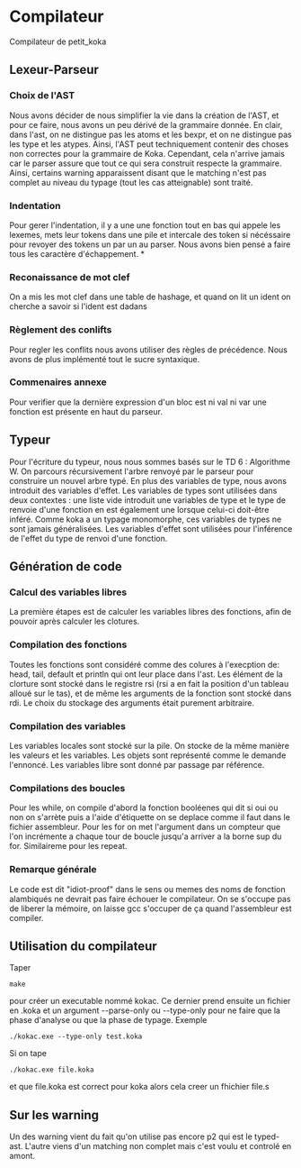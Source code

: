 # Compilateur
Compilateur de petit_koka

## Lexeur-Parseur
### Choix de l'AST
Nous avons décider de nous simplifier la vie dans la création de l'AST, et pour ce faire, nous avons un peu dérivé de la grammaire donnée. 
En clair, dans l'ast, on ne distingue pas les atoms et les bexpr, et on ne distingue pas les type et les atypes. Ainsi, l'AST peut techniquement
contenir des choses non correctes pour la grammaire de Koka. Cependant, cela n'arrive jamais car le parser assure que tout ce qui sera construit
respecte la grammaire. Ainsi, certains warning apparaissent disant que le matching n'est pas complet au niveau du typage (tout les cas atteignable)
sont traité. 

### Indentation
Pour gerer l'indentation, il y a une une fonction tout en bas qui appele les lexemes, mets leur tokens dans une pile et intercale des token si nécéssaire pour revoyer des tokens un par un au parser. Nous avons bien pensé a faire tous les caractère d'échappement. *

### Reconaissance de mot clef
On a mis les mot clef dans une table de hashage, et quand on lit un ident on cherche a savoir si l'ident est dadans

### Règlement des conlifts
Pour regler les conflits nous avons utiliser des règles de précédence. Nous avons de plus implémenté tout le sucre syntaxique. 

### Commenaires annexe 
Pour verifier que la dernière expression d'un bloc est ni val ni var une fonction est présente en haut du parseur. 


## Typeur
Pour l'écriture du typeur, nous nous sommes basés sur le TD 6 : Algorithme W. On parcours récursivement l'arbre renvoyé par le parseur pour construire un nouvel arbre typé.
En plus des variables de type, nous avons introduit des variables d'effet. Les variables de types sont utilisées dans deux contextes : une liste vide introduit une variables de type et le type de renvoie d'une fonction en est également une lorsque celui-ci doit-être inféré. Comme koka a un typage monomorphe, ces variables de types ne sont jamais généralisées.
Les variables d'effet sont utilisées pour l'inférence de l'effet du type de renvoi d'une fonction.

## Génération de code
### Calcul des variables libres
La première étapes est de calculer les variables libres des fonctions, afin de pouvoir après calculer les clotures.

### Compilation des fonctions 
Toutes les fonctions sont considéré comme des colures à l'execption de: head, tail, default et println qui ont leur place dans l'ast. Les élément de la clorture sont stocké dans le registre rsi (rsi a en fait la position d'un tableau alloué sur le tas), et de même les arguments de la fonction sont stocké dans rdi. Le choix du stockage des arguments était purement arbitraire. 
### Compilation des variables
Les variables locales sont stocké sur la pile. On stocke de la même manière les valeurs et les variables. Les objets sont représenté comme le demande l'ennoncé. Les variables libre sont donné par passage par référence. 

### Compilations des boucles
Pour les while, on compile d'abord la fonction booléenes qui dit si oui ou non on s'arrète puis a l'aide d'étiquette on se deplace comme il faut dans le fichier assembleur. Pour les for on met l'argument dans un compteur que l'on incrémente a chaque tour de boucle jusqu'a arriver a la borne sup du for. Similaireme pour les repeat. 

### Remarque générale
Le code est dit "idiot-proof" dans le sens ou memes des noms de fonction alambiqués ne devrait pas faire échouer le compilateur. On se s'occupe pas de liberer la mémoire, on laisse gcc s'occuper de ça quand l'assembleur est compiler. 



## Utilisation du compilateur 

Taper 
```console
make
```
pour créer un executable nommé kokac. Ce dernier prend ensuite un fichier en .koka et un argument --parse-only ou --type-only pour ne faire que la phase d'analyse 
ou que la phase de typage. Exemple
```console
./kokac.exe --type-only test.koka
```
Si on tape 
```console
./kokac.exe file.koka
```
et que file.koka est correct pour koka alors cela creer un fhichier file.s

## Sur les warning 
Un des warning vient du fait qu'on utilise pas encore p2 qui est le typed-ast. 
L'autre viens d'un matching non complet mais c'est voulu et controlé en amont. 